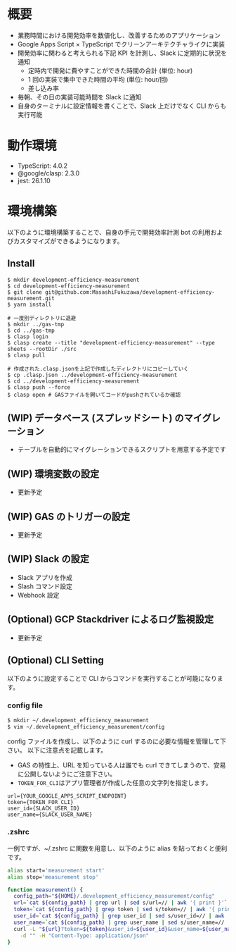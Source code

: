 # 概要

- 業務時間における開発効率を数値化し、改善するためのアプリケーション
- Google Apps Script × TypeScript でクリーンアーキテクチャライクに実装
- 開発効率に関わると考えられる下記 KPI を計測し、Slack に定期的に状況を通知
  - 定時内で開発に費やすことができた時間の合計 (単位: hour)
  - 1 回の実装で集中できた時間の平均 (単位: hour/回)
  - 差し込み率
- 毎朝、その日の実装可能時間を Slack に通知
- 自身のターミナルに設定情報を書くことで、Slack 上だけでなく CLI からも実行可能

# 動作環境

- TypeScript: 4.0.2
- @google/clasp: 2.3.0
- jest: 26.1.10

# 環境構築

以下のように環境構築することで、自身の手元で開発効率計測 bot の利用およびカスタマイズができるようになります。

## Install

```sh:
$ mkdir development-efficiency-measurement
$ cd development-efficiency-measurement
$ git clone git@github.com:MasashiFukuzawa/development-efficiency-measurement.git
$ yarn install

# 一度別ディレクトリに退避
$ mkdir ../gas-tmp
$ cd ../gas-tmp
$ clasp login
$ clasp create --title "development-efficiency-measurement" --type sheets --rootDir ./src
$ clasp pull

# 作成された.clasp.jsonを上記で作成したディレクトリにコピーしていく
$ cp .clasp.json ../development-efficiency-measurement
$ cd ../development-efficiency-measurement
$ clasp push --force
$ clasp open # GASファイルを開いてコードがpushされているか確認
```

## (WIP) データベース (スプレッドシート) のマイグレーション

- テーブルを自動的にマイグレーションできるスクリプトを用意する予定です

## (WIP) 環境変数の設定

- 更新予定

## (WIP) GAS のトリガーの設定

- 更新予定

## (WIP) Slack の設定

- Slack アプリを作成
- Slash コマンド設定
- Webhook 設定

## (Optional) GCP Stackdriver によるログ監視設定

- 更新予定

## (Optional) CLI Setting

以下のように設定することで CLI からコマンドを実行することが可能になります。

### config file

```zsh
$ mkdir ~/.development_efficiency_measurement
$ vim ~/.development_efficiency_measurement/config
```

config ファイルを作成し、以下のように curl するのに必要な情報を管理して下さい。
以下に注意点を記載します。

- GAS の特性上、URL を知っている人は誰でも curl できてしまうので、安易に公開しないようにご注意下さい。
- `TOKEN_FOR_CLI`はアプリ管理者が作成した任意の文字列を指定します。

```text
url={YOUR_GOOGLE_APPS_SCRIPT_ENDPOINT}
token={TOKEN_FOR_CLI}
user_id={SLACK_USER_ID}
user_name={SLACK_USER_NAME}
```

### .zshrc

一例ですが、~/.zshrc に関数を用意し、以下のように alias を貼っておくと便利です。

```sh
alias start='measurement start'
alias stop='measurement stop'

function measurement() {
  config_path="${HOME}/.development_efficiency_measurement/config"
  url=`cat ${config_path} | grep url | sed s/url=// | awk '{ print }'`
  token=`cat ${config_path} | grep token | sed s/token=// | awk '{ print }'`
  user_id=`cat ${config_path} | grep user_id | sed s/user_id=// | awk '{ print }'`
  user_name=`cat ${config_path} | grep user_name | sed s/user_name=// | awk '{ print }'`
  curl -L "${url}?token=${token}&user_id=${user_id}&user_name=${user_name}&text=$1" \
    -d "" -H "Content-Type: application/json"
}
```
